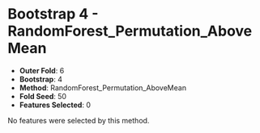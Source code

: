 # Bootstrap 4 - RandomForest_Permutation_AboveMean

- **Outer Fold**: 6
- **Bootstrap**: 4
- **Method**: RandomForest_Permutation_AboveMean
- **Fold Seed**: 50
- **Features Selected**: 0

No features were selected by this method.
